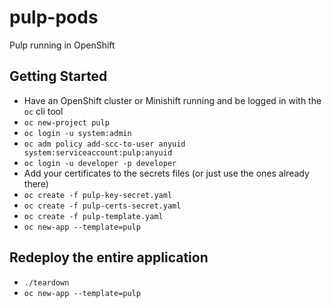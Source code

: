 # pulp-pods
Pulp running in OpenShift

## Getting Started

- Have an OpenShift cluster or Minishift running and be logged in with the `oc` cli tool
- `oc new-project pulp`
- `oc login -u system:admin`
- `oc adm policy add-scc-to-user anyuid system:serviceaccount:pulp:anyuid`
- `oc login -u developer -p developer`
- Add your certificates to the secrets files (or just use the ones already there)
- `oc create -f pulp-key-secret.yaml`
- `oc create -f pulp-certs-secret.yaml`
- `oc create -f pulp-template.yaml`
- `oc new-app --template=pulp`

## Redeploy the entire application
- `./teardown`
- `oc new-app --template=pulp`

